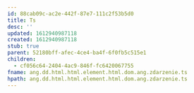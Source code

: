 ```yaml
---
id: 88cab09c-ac2e-442f-87e7-111c2f53b5d0
title: Ts
desc: ''
updated: 1612940987118
created: 1612940987118
stub: true
parent: 52180bff-afec-4ce4-ba4f-6f0fb5c515e1
children:
  - cf056c64-2404-4ac9-846f-fc6420067755
fname: ang.dd.html.html.element.html.dom.ang.zdarzenie.ts
hpath: ang.dd.html.html.element.html.dom.ang.zdarzenie.ts
---
```



